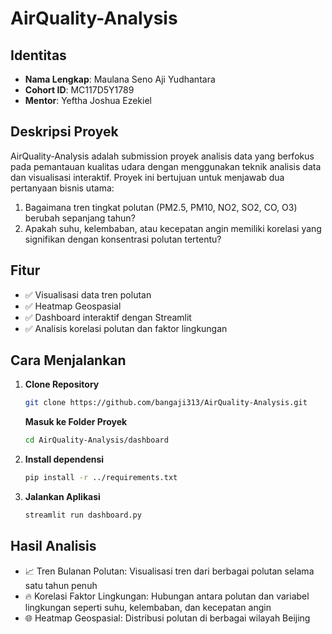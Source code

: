 # AirQuality-Analysis

## Identitas
- **Nama Lengkap**: Maulana Seno Aji Yudhantara  
- **Cohort ID**: MC117D5Y1789  
- **Mentor**: Yeftha Joshua Ezekiel  

## Deskripsi Proyek
AirQuality-Analysis adalah submission proyek analisis data yang berfokus pada pemantauan kualitas udara dengan menggunakan teknik analisis data dan visualisasi interaktif. Proyek ini bertujuan untuk menjawab dua pertanyaan bisnis utama:  
1. Bagaimana tren tingkat polutan (PM2.5, PM10, NO2, SO2, CO, O3) berubah sepanjang tahun?  
2. Apakah suhu, kelembaban, atau kecepatan angin memiliki korelasi yang signifikan dengan konsentrasi polutan tertentu?  

## Fitur
- ✅ Visualisasi data tren polutan  
- ✅ Heatmap Geospasial  
- ✅ Dashboard interaktif dengan Streamlit  
- ✅ Analisis korelasi polutan dan faktor lingkungan 

## Cara Menjalankan
1. **Clone Repository**
   ```bash
   git clone https://github.com/bangaji313/AirQuality-Analysis.git
   ```
   **Masuk ke Folder Proyek**
   ```bash
   cd AirQuality-Analysis/dashboard
   ```
2. **Install dependensi**
   ```bash
   pip install -r ../requirements.txt
   ```
3. **Jalankan Aplikasi**
   ```bash
   streamlit run dashboard.py
   ```

## Hasil Analisis
- 📈 Tren Bulanan Polutan: Visualisasi tren dari berbagai polutan selama satu tahun penuh
- 🔥 Korelasi Faktor Lingkungan: Hubungan antara polutan dan variabel lingkungan seperti suhu, kelembaban, dan kecepatan angin
- 🌐 Heatmap Geospasial: Distribusi polutan di berbagai wilayah Beijing
